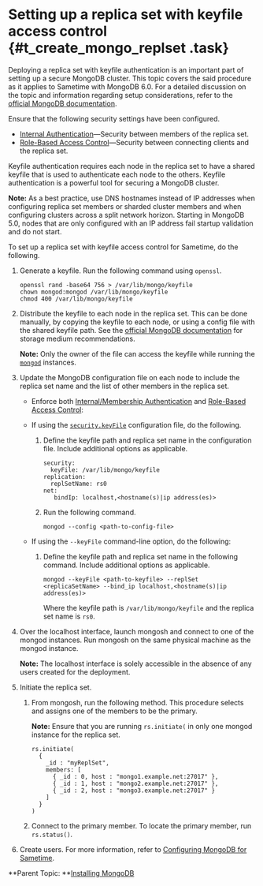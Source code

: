 # Setting up a replica set with keyfile access control {#t_create_mongo_replset .task}

Deploying a replica set with keyfile authentication is an important part of setting up a secure MongoDB cluster. This topic covers the said procedure as it applies to Sametime with MongoDB 6.0. For a detailed discussion on the topic and information regarding setup considerations, refer to the [official MongoDB documentation](https://www.mongodb.com/docs/manual/tutorial/deploy-replica-set-with-keyfile-access-control/).

Ensure that the following security settings have been configured.

-   [Internal Authentication](https://www.mongodb.com/docs/manual/core/security-internal-authentication/)—Security between members of the replica set.
-   [Role-Based Access Control](https://www.mongodb.com/docs/manual/core/authorization/)—Security between connecting clients and the replica set.

Keyfile authentication requires each node in the replica set to have a shared keyfile that is used to authenticate each node to the others. Keyfile authentication is a powerful tool for securing a MongoDB cluster.

**Note:** As a best practice, use DNS hostnames instead of IP addresses when configuring replica set members or sharded cluster members and when configuring clusters across a split network horizon. Starting in MongoDB 5.0, nodes that are only configured with an IP address fail startup validation and do not start.

To set up a replica set with keyfile access control for Sametime, do the following.

1.  Generate a keyfile. Run the following command using `openssl`.

    ``` {#codeblock_bhc_sb2_3yb}
    openssl rand -base64 756 > /var/lib/mongo/keyfile
    chown mongod:mongod /var/lib/mongo/keyfile
    chmod 400 /var/lib/mongo/keyfile
    ```

2.  Distribute the keyfile to each node in the replica set. This can be done manually, by copying the keyfile to each node, or using a config file with the shared keyfile path. See the [official MongoDB documentation](https://www.mongodb.com/docs/manual/tutorial/deploy-replica-set-with-keyfile-access-control/) for storage medium recommendations.

    **Note:** Only the owner of the file can access the keyfile while running the [`mongod`](https://www.mongodb.com/docs/manual/reference/program/mongod/#mongodb-binary-bin.mongod) instances.

3.  Update the MongoDB configuration file on each node to include the replica set name and the list of other members in the replica set.

    -   Enforce both [Internal/Membership Authentication](https://www.mongodb.com/docs/manual/core/security-internal-authentication/) and [Role-Based Access Control](https://www.mongodb.com/docs/manual/core/authorization/):
    -   If using the [`security.keyFile`](https://www.mongodb.com/docs/manual/reference/configuration-options/#mongodb-setting-security.keyFile) configuration file, do the following.
        1.  Define the keyfile path and replica set name in the configuration file. Include additional options as applicable.

            ``` {#codeblock_anx_d1l_3yb}
            security:
              keyFile: /var/lib/mongo/keyfile
            replication:
              replSetName: rs0
            net:
               bindIp: localhost,<hostname(s)|ip address(es)>
            ```

        2.  Run the following command.

            ``` {#codeblock_vhn_fgl_3yb}
            mongod --config <path-to-config-file>
            ```

    -   If using the `--keyFile` command-line option, do the following:
        1.  Define the keyfile path and replica set name in the following command. Include additional options as applicable.

            ``` {#codeblock_th2_31l_3yb}
            mongod --keyFile <path-to-keyfile> --replSet <replicaSetName> --bind_ip localhost,<hostname(s)|ip address(es)>
            ```

            Where the keyfile path is `/var/lib/mongo/keyfile` and the replica set name is `rs0`.

4.  Over the localhost interface, launch mongosh and connect to one of the mongod instances. Run mongosh on the same physical machine as the mongod instance.

    **Note:** The localhost interface is solely accessible in the absence of any users created for the deployment.

5.  Initiate the replica set.

    1.  From mongosh, run the following method. This procedure selects and assigns one of the members to be the primary.

        **Note:** Ensure that you are running `rs.initiate(` in only one mongod instance for the replica set.

        ``` {#codeblock_kkc_s2l_3yb}
        rs.initiate(
          {
            _id : "myReplSet",
            members: [
              { _id : 0, host : "mongo1.example.net:27017" },
              { _id : 1, host : "mongo2.example.net:27017" },
              { _id : 2, host : "mongo3.example.net:27017" }
            ]
          }
        )
        ```

    2.  Connect to the primary member. To locate the primary member, run `rs.status()`.
6.  Create users. For more information, refer to [Configuring MongoDB for Sametime](t_configure_mongodb.md).


**Parent Topic:  **[Installing MongoDB](installation_mongodb.md)

